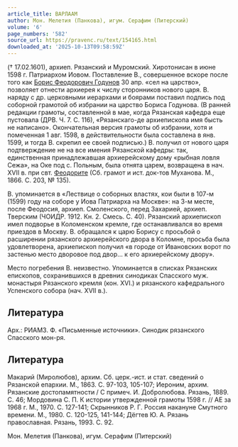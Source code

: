 ```yaml
---
article_title: ВАРЛААМ
author: Мон. Мелетия (Панкова), игум. Серафим (Питерский)
volume: '6'
page_numbers: '582'
source_url: https://pravenc.ru/text/154165.html
downloaded_at: '2025-10-13T09:58:59Z'
---
```


(† 17.02.1601), архиеп. Рязанский и Муромский. Хиротонисан в июне 1598 г. Патриархом Иовом. Поставление В., совершенное вскоре после того как [Борис Феодорович Годунов](<https://pravenc.ru/text/Борис Феодорович Годунов.html>) 30 апр. «сел на царство», позволяет отнести архиерея к числу сторонников нового царя. В. наряду с др. церковными иерархами и боярами поставил подпись под соборной грамотой об избрании на царство Бориса Годунова. (В ранней редакции грамоты, составленной в мае, когда Рязанская кафедра еще пустовала (ДРВ. Ч. 7. С. 116), «Рязанскаго-де архиепископа имя бысть не написано». Окончательная версия грамоты об избрании, хотя и помеченная 1 авг. 1598, в действительности была составлена в янв. 1599, и тогда В. скрепил ее своей подписью.) В. получил от нового царя подтверждение не на все имения Рязанской кафедры: так, единственная принадлежавшая архиерейскому дому «рыбная ловля Сежа», на Оке под с. Польным, была отнята царем, возвращена в нач. XVII в. при свт. [Феодорите](https://pravenc.ru/text/Феодорите.html) (Сб. грамот и ист. док-тов Муханова. М., 1866. С. 203, № 135).

В. упоминается в «Лествице о соборных властях, кои были в 107-м (1599) году на соборе у Иова Патриарха на Москве»: на 3-м месте, после Феодосия, архиеп. Смоленского, перед Захарией, архиеп. Тверским (ЧОИДР. 1912. Кн. 2. Смесь. С. 40). Рязанский архиепископ имел подворье в Коломенском кремле, где останавливался во время приездов в Москву. В. обращался к царю Борису с просьбой о расширении рязанского архиерейского двора в Коломне, просьба была удовлетворена, архиепископ получил «в городе от Ивановских ворот по застенью место дворовое под двор… к его архиерейскому двору».

Место погребения В. неизвестно. Упоминается в списках Рязанских епископов, сохранившихся в древних синодиках Спасского муж. монастыря Рязанского кремля (кон. XVI.) и рязанского кафедрального Успенского собора (нач. XVII в.).

## Литература

Арх.: РИАМЗ. Ф. «Письменные источники». Синодик рязанского Спасского мон-ря.

## Литература

Макарий (Миролюбов), архим. Сб. церк.-ист. и стат. сведений о Рязанской епархии. М., 1863. С. 97-103, 105-107; Иероним, архим. Рязанские достопамятности / С примеч. И. Добролюбова. Рязань, 1889. С. 46; Мордовина С. П. К истории утвержденной грамоты 1598 г. // АЕ за 1968 г. М., 1970. С. 127-141; Скрынников Р. Г. Россия накануне Смутного времени. М., 1980. С. 120-125, 141-144; Дёгтев Ю. А. Рязань православная. Рязань, 1993. С. 92.

Мон. Мелетия (Панкова), игум. Серафим (Питерский)
